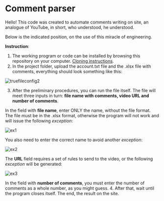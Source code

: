 # Comment parser
Hello! This code was created to automate comments writing on site, an analogue of YouTube, in short, who understood, he understood.

Below is the indicated position, on the use of this miracle of engineering.

**Instruction**:

1. The working program or code can be installed by browsing this repository on your computer. [Cloning instructions]( https://docs.github.com/en/repositories/creating-and-managing-repositories/cloning-a-repository).
2. In the project folder, upload the account.txt file and the .xlsx file with comments, everything should look something like this:

![truefileconfig2](https://user-images.githubusercontent.com/119446060/219869695-f9973c54-e718-4bd9-ab9e-047354a47d0a.png)

3. After the preliminary procedures, you can run the file itself. The file will meet three inputs in turn: **file name with comments, video URL and number of comments**.

In the field with **file name**, enter ONLY the name, without the file format. The file must be in the .xlsx format, otherwise the program will not work and will issue the following *exception*:

![ex1](https://user-images.githubusercontent.com/119446060/219870406-33c6bf09-98bd-48b5-baa6-f8c81d819c7b.png)

You also need to enter the correct name to avoid another *exception*:

![ex2](https://user-images.githubusercontent.com/119446060/219870599-19f56b43-2de7-4350-8029-fe9d79f5f9e6.png)


The **URL** field requires a set of rules to send to the video, or the following *exception* will be generated:

![ex3](https://user-images.githubusercontent.com/119446060/219870796-16b038dc-8691-4a68-83aa-37e402100722.png)

In the field with **number of comments**, you must enter the number of comments as a whole number, as you might guess.
4. After that, wait until the program closes itself. The end, the result on the site.
